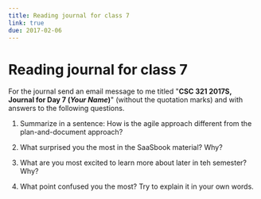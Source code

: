 ```yaml
---
title: Reading journal for class 7
link: true
due: 2017-02-06
---
```

Reading journal for class 7
===========================

For the journal send an email message to me titled "**CSC 321 2017S,
Journal for Day 7 (*Your Name*)**" (without the quotation marks) and
with answers to the following questions.

1. Summarize in a sentence: How is the agile approach different from the
   plan-and-document approach?

2. What surprised you the most in the SaaSbook material?  Why?

3. What are you most excited to learn more about later in teh semester?
Why?

4. What point confused you the most?  Try to explain it in your own words.

